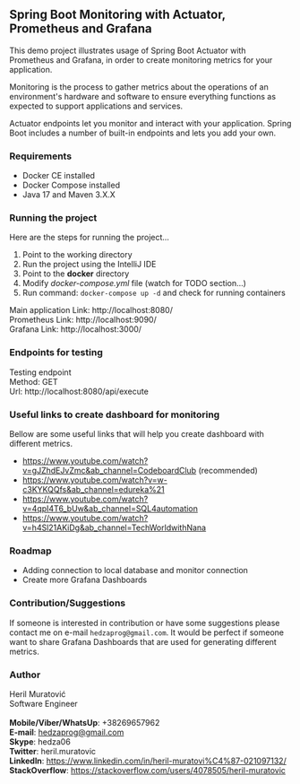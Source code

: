 ## Spring Boot Monitoring with Actuator, Prometheus and Grafana
This demo project illustrates usage of Spring Boot Actuator with Prometheus and Grafana, 
in order to create monitoring metrics for your application.

Monitoring is the process to gather metrics about the operations of an environment's hardware and software to 
ensure everything functions as expected to support applications and services.

Actuator endpoints let you monitor and interact with your application. Spring Boot includes a number of built-in 
endpoints and lets you add your own.

### Requirements
- Docker CE installed
- Docker Compose installed
- Java 17 and Maven 3.X.X

### Running the project
Here are the steps for running the project...

1. Point to the working directory
2. Run the project using the IntelliJ IDE
3. Point to the **docker** directory
4. Modify _docker-compose.yml_ file (watch for TODO section...)
5. Run command: `docker-compose up -d` and check for running containers

Main application Link: http://localhost:8080/  
Prometheus Link: http://localhost:9090/  
Grafana Link: http://localhost:3000/

### Endpoints for testing
Testing endpoint  
Method: GET  
Url: http://localhost:8080/api/execute

### Useful links to create dashboard for monitoring
Bellow are some useful links that will help you create dashboard with different metrics.

- https://www.youtube.com/watch?v=gJZhdEJvZmc&ab_channel=CodeboardClub (recommended)
- https://www.youtube.com/watch?v=w-c3KYKQQfs&ab_channel=edureka%21
- https://www.youtube.com/watch?v=4qpI4T6_bUw&ab_channel=SQL4automation
- https://www.youtube.com/watch?v=h4Sl21AKiDg&ab_channel=TechWorldwithNana

### Roadmap
- Adding connection to local database and monitor connection
- Create more Grafana Dashboards

### Contribution/Suggestions
If someone is interested in contribution or have some suggestions please contact me on e-mail `hedzaprog@gmail.com`.
It would be perfect if someone want to share Grafana Dashboards that are used for generating different metrics.

### Author
Heril Muratović  
Software Engineer  
<br>
**Mobile/Viber/WhatsUp**: +38269657962  
**E-mail**: hedzaprog@gmail.com  
**Skype**: hedza06  
**Twitter**: heril.muratovic  
**LinkedIn**: https://www.linkedin.com/in/heril-muratovi%C4%87-021097132/  
**StackOverflow**: https://stackoverflow.com/users/4078505/heril-muratovic